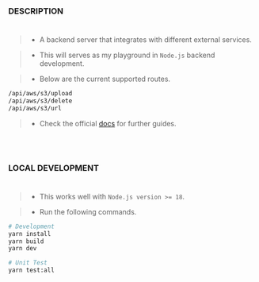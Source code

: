 ### DESCRIPTION
#
> - A backend server that integrates with different external services.

> - This will serves as my playground in `Node.js` backend development.

> - Below are the current supported routes.

```bash
/api/aws/s3/upload
/api/aws/s3/delete
/api/aws/s3/url
```

> - Check the official [docs](https://github.com/kentlouisetonino/node-backend/tree/develop/docs) for further guides.

<br />
<br />



### LOCAL DEVELOPMENT
#
> - This works well with `Node.js version >= 18`.

> - Run the following commands.

```bash
# Development
yarn install
yarn build
yarn dev

# Unit Test
yarn test:all
```
